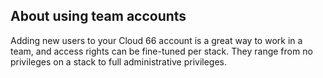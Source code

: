 <!-- usedin: [ _general/Teams/team-accounts-v1.md] -->

## About using team accounts

Adding new users to your Cloud 66 account is a great way to work in a team, and access rights can be fine-tuned per stack. They range from no privileges on a stack to full administrative privileges.

